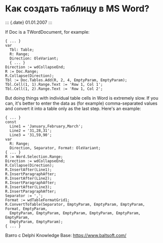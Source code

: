 Как создать таблицу в MS Word?
==============================

::: {.date}
01.01.2007
:::

If Doc is a TWordDocument, for example:

    { ... }
    var
      Tbl: Table;
      R: Range;
      Direction: OleVariant;
      { ... }
    Direction := wdCollapseEnd;
    R := Doc.Range;
    R.Collapse(Direction);
    Tbl := Doc.Tables.Add(R, 2, 4, EmptyParam, EmptyParam);
    Tbl.Cell(1, 1).Range.Text := 'Row 1, Col 1';
    Tbl.Cell(1, 2).Range.Text := 'Row 1, Col 2';

But doing things with individual table cells in Word is extremely slow.
If you can, it\'s better to enter the data as (for example)
comma-separated values and convert it into a table only as the last
step. Here\'s an example:

     
    { ... }
    const
      Line1 = 'January,February,March';
      Line2 = '31,28,31';
      Line3 = '31,59,90';
    var
      R: Range;
      Direction, Separator, Format: OleVariant;
    { ... }
    R := Word.Selection.Range;
    Direction := wdCollapseEnd;
    R.Collapse(Direction);
    R.InsertAfter(Line1);
    R.InsertParagraphAfter;
    R.InsertAfter(Line2);
    R.InsertParagraphAfter;
    R.InsertAfter(Line3);
    R.InsertParagraphAfter;
    Separator := ',';
    Format := wdTableFormatGrid1;
    R.ConvertToTable(Separator, EmptyParam, EmptyParam, EmptyParam, Format, EmptyParam,
      EmptyParam, EmptyParam, EmptyParam, EmptyParam, EmptyParam, EmptyParam,
      EmptyParam, EmptyParam);
    { ... }

Взято с Delphi Knowledge Base: <https://www.baltsoft.com/>
